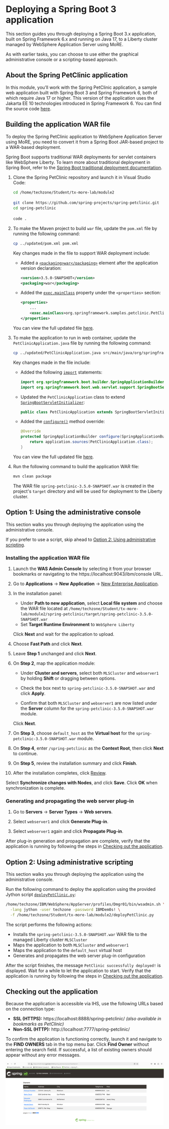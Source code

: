 # Deploying a Spring Boot 3 application

This section guides you through deploying a Spring Boot 3.x application, built on Spring Framework 6.x and running on Java 17, to a Liberty cluster managed by WebSphere Application Server using MoRE.

As with earlier tasks, you can choose to use either the graphical administrative console or a scripting-based approach.

## About the Spring PetClinic application

In this module, you’ll work with the Spring PetClinic application, a sample web application built with Spring Boot 3 and Spring Framework 6, both of which require Java 17 or higher. This version of the application uses the Jakarta EE 10 technologies introduced in Spring Framework 6. You can find the source code [here](https://github.com/spring-projects/spring-petclinic).

## Building the application WAR file

To deploy the Spring PetClinic application to WebSphere Application Server using MoRE, you need to convert it from a Spring Boot JAR-based project to a WAR-based deployment.

Spring Boot supports traditional WAR deployments for servlet containers like WebSphere Liberty. To learn more about traditional deployment in Spring Boot, refer to the [Spring Boot traditional deployment documentation](https://docs.spring.io/spring-boot/how-to/deployment/traditional-deployment.html).

1. Clone the Spring PetClinic repository and launch it in Visual Studio Code:

   ```sh
   cd /home/techzone/Student/tx-more-lab/module2

   git clone https://github.com/spring-projects/spring-petclinic.git
   cd spring-petclinic

   code .
   ```

2. To make the Maven project to build `war` file, update the `pom.xml` file by running the following command:

   ```sh
   cp ../updated/pom.xml pom.xml
   ```

   Key changes made in the file to support WAR deployment include:

      * Added a [`<packaging>war</packaging>`](updated/pom.xml#L15) element after the application version declaration:

        ```xml
        <version>3.5.0-SNAPSHOT</version>
        <packaging>war</packaging>
        ```

      * Added the [`exec.mainClass`](updated/pom.xml#L41) property under the `<properties>` section:

        ```xml
        <properties>
            ...
            <exec.mainClass>org.springframework.samples.petclinic.PetClinicApplication</exec.mainClass>
        </properties>
        ```

      You can view the full updated file [here](updated/pom.xml).

3. To make the application to run in web container, update the `PetClinicApplication.java` file by running the following command:

   ```sh
   cp ../updated/PetClinicApplication.java src/main/java/org/springframework/samples/petclinic/PetClinicApplication.java
   ```

   Key changes made in the file include:

   * Added the following [`import`](updated/PetClinicApplication.java#L21-L22) statements:

      ```java
      import org.springframework.boot.builder.SpringApplicationBuilder;
      import org.springframework.boot.web.servlet.support.SpringBootServletInitializer;
      ```
      
   * Updated the `PetClinicApplication` class to extend [`SpringBootServletInitializer`](updated/PetClinicApplication.java#L33):

      ```java
      public class PetClinicApplication extends SpringBootServletInitializer {
      ```
   
   * Added the [`configure()`](updated/PetClinicApplication.java#L35-L38) method override:

      ```java
      @Override
      protected SpringApplicationBuilder configure(SpringApplicationBuilder application) {
          return application.sources(PetClinicApplication.class);
      }
      ```

   You can view the full updated file [here](updated/PetClinicApplication.java).

4. Run the following command to build the application WAR file:

   ```sh
   mvn clean package
   ```

   The WAR file `spring-petclinic-3.5.0-SNAPSHOT.war` is created in the project's `target` directory and will be used for deployment to the Liberty cluster.

## Option 1: Using the administrative console

This section walks you through deploying the application using the administrative console.

If you prefer to use a script, skip ahead to [Option 2: Using administrative scripting](#option-2-using-administrative-scripting).

### Installing the application WAR file

1. Launch the **WAS Admin Console** by selecting it from your browser bookmarks or navigating to the https://localhost:9043/ibm/console URL.

2. Go to **Applications** &rarr; **New Application** &rarr; <ins>New Enterprise Application</ins>.

3. In the installation panel:

   * Under **Path to new application**, select **Local file system** and choose the WAR file located at `/home/techzone/Student/tx-more-lab/module2/spring-petclinic/target/spring-petclinic-3.5.0-SNAPSHOT.war`
   * Set **Target Runtime Environment** to `WebSphere Liberty`
   
   Click **Next** and wait for the application to upload.

4. Choose **Fast Path** and click **Next**.

5. Leave **Step 1** unchanged and click **Next**.

6. On **Step 2**, map the application module:

   * Under **Cluster and servers**, select both `MLSCluster` and `webserver1` by holding **Shift** or dragging between options.

   * Check the box next to `spring-petclinic-3.5.0-SNAPSHOT.war` and click **Apply**.

   * Confirm that both `MLSCluster` and `webserver1` are now listed under the **Server** column for the `spring-petclinic-3.5.0-SNAPSHOT.war` module.
   
   Click **Next**.

7. On **Step 3**, choose `default_host` as the **Virtual host** for the `spring-petclinic-3.5.0-SNAPSHOT.war` module.

8. On **Step 4**, enter `/spring-petclinic` as the **Context Root**, then click **Next** to continue.

9. On **Step 5**, review the installation summary and click **Finish**.

10. After the installation completes, click <ins>Review</ins>. 
   
   Select **Synchronize changes with Nodes**, and click **Save**. Click **OK** when synchronization is complete.

### Generating and propagating the web server plug-in

1. Go to **Servers** &rarr; **Server Types** &rarr; **Web servers**.

2. Select `webserver1` and click **Generate Plug-in**.

3. Select `webserver1` again and click **Propagate Plug-in**.

After plug-in generation and propagation are complete, verify that the application is running by following the steps in [Checking out the application](#checking-out-the-application).

## Option 2: Using administrative scripting

This section walks you through deploying the application using the administrative console.

Run the following command to deploy the application using the provided Jython  script [`deployPetClinic.py`](deployPetClinic.py):

```sh
/home/techzone/IBM/WebSphere/AppServer/profiles/Dmgr01/bin/wsadmin.sh \
  -lang jython -user techzone -password IBMDem0s! \
  -f /home/techzone/Student/tx-more-lab/module2/deployPetClinic.py
```

The script performs the following actions:

* Installs the `spring-petclinic-3.5.0-SNAPSHOT.war` WAR file to the managed Liberty cluster `MLSCluster`
* Maps the application to both `MLSCluster` and `webserver1`
* Maps the application to the `default_host` virtual host
* Generates and propagates the web server plug-in configuration

After the script finishes, the message `PetClinic successfully deployed!` is displayed. Wait for a while to let the application to start. Verify that the application is running by following the steps in [Checking out the application](#checking-out-the-application).

## Checking out the application

Because the application is accessible via IHS, use the following URLs based on the connection type:
* **SSL (HTTPS):** https://localhost:8888/spring-petclinic/ _(also available in bookmarks as PetClinic)_
* **Non-SSL (HTTP):** http://localhost:7777/spring-petclinic/

To confirm the application is functioning correctly, launch it and navigate to the **FIND OWNERS** tab in the top menu bar. Click **Find Owner** without entering the search field. If successful, a list of existing owners should appear without any error messages.

![](../assets/spring-petclinic.png)

